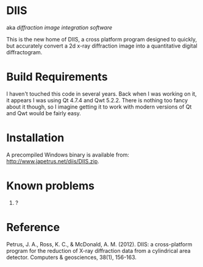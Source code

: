 # DIIS
aka _diffraction image integration software_

This is the new home of DIIS, a cross platform program designed to quickly, but accurately convert a 2d x-ray diffraction image into a quantitative digital diffractogram.

# Build Requirements

I haven't touched this code in several years. Back when I was working on it, it appears I was using Qt 4.7.4 and Qwt 5.2.2. There is nothing too fancy about it though, so I imagine getting it to work with modern versions of Qt and Qwt would be fairly easy.

# Installation

A precompiled Windows binary is available from: http://www.japetrus.net/diis/DIIS.zip.

# Known problems

1. ?

# Reference

Petrus, J. A., Ross, K. C., & McDonald, A. M. (2012). DIIS: a cross-platform program for the reduction of X-ray diffraction data from a cylindrical area detector. Computers & geosciences, 38(1), 156-163.
